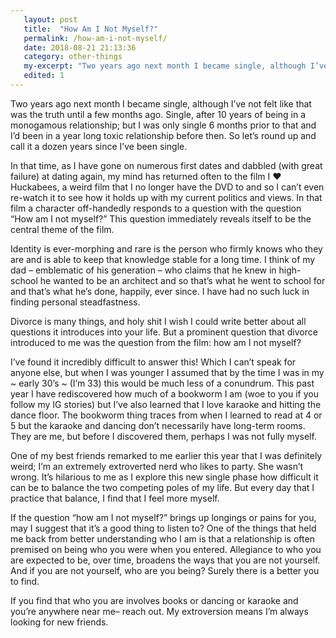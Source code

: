 ```yaml
---
   layout: post
   title:  "How Am I Not Myself?"
   permalink: /how-am-i-not-myself/
   date: 2018-08-21 21:13:36
   category: other-things
   my-excerpt: "Two years ago next month I became single, although I’ve not felt like that was the truth until a few months ago. Single, after 10 years of being in a monogamous relationship; but I was only single 6 months prior to that and I’d been in a year long toxic relationship before then."
   edited: 1
---
```


Two years ago next month I became single, although I’ve not felt like that was the truth until a few months ago. Single, after 10 years of being in a monogamous relationship; but I was only single 6 months prior to that and I’d been in a year long toxic relationship before then. So let’s round up and call it a dozen years since I’ve been single.

In that time, as I have gone on numerous first dates and dabbled (with great failure) at dating again, my mind has returned often to the film I ❤ Huckabees, a weird film that I no longer have the DVD to and so I can’t even re-watch it to see how it holds up with my current politics and views. In that film a character off-handedly responds to a question with the question “How am I not myself?” This question immediately reveals itself to be the central theme of the film.

Identity is ever-morphing and rare is the person who firmly knows who they are and is able to keep that knowledge stable for a long time. I think of my dad – emblematic of his generation – who claims that he knew in high-school he wanted to be an architect and so that’s what he went to school for and that’s what he’s done, happily, ever since. I have had no such luck in finding personal steadfastness.

Divorce is many things, and holy shit I wish I could write better about all questions it introduces into your life. But a prominent question that divorce introduced to me was the question from the film: how am I not myself?

I’ve found it incredibly difficult to answer this! Which I can’t speak for anyone else, but when I was younger I assumed that by the time I was in my ~ early 30’s ~ (I’m 33) this would be much less of a conundrum. This past year I have rediscovered how much of a bookworm I am (woe to you if you follow my IG stories) but I’ve also learned that I love karaoke and hitting the dance floor. The bookworm thing traces from when I learned to read at 4 or 5 but the karaoke and dancing don’t necessarily have long-term rooms. They are me, but before I discovered them, perhaps I was not fully myself.

One of my best friends remarked to me earlier this year that I was definitely weird; I’m an extremely extroverted nerd who likes to party. She wasn’t wrong. It’s hilarious to me as I explore this new single phase how difficult it can be to balance the two competing poles of my life. But every day that I practice that balance, I find that I feel more myself.

If the question “how am I not myself?” brings up longings or pains for you, may I suggest that it’s a good thing to listen to? One of the things that held me back from better understanding who I am is that a relationship is often premised on being who you were when you entered. Allegiance to who you are expected to be, over time, broadens the ways that you are not yourself. And if you are not yourself, who are you being? Surely there is a better you to find.

If you find that who you are involves books or dancing or karaoke and you’re anywhere near me– reach out. My extroversion means I’m always looking for new friends.

